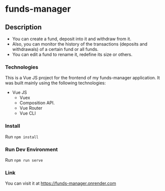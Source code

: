 # funds-manager

## Description

- You can create a fund, deposit into it and withdraw from it. 
- Also, you can monitor the history of the transactions (deposits and withdrawals) of a certain fund or all funds.
- You can edit a fund to rename it, redefine its size or others.
### Technologies
This is a Vue JS project for the frontend of my funds-manager application. It was built mainly using the following technologies: 
- Vue JS
    - Vuex
    - Composition API.
    - Vue Router
    - Vue CLI

### Install
Run `npm install`

### Run Dev Environment
Run `npm run serve`

### Link
You can visit it at https://funds-manager.onrender.com

